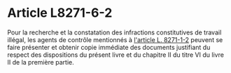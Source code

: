 # Article L8271-6-2

 

Pour la recherche et la constatation des infractions constitutives de travail illégal, les agents de contrôle mentionnés à [l'article L. 8271-1-2][1] peuvent se faire présenter et obtenir copie immédiate des documents justifiant du respect des dispositions du présent livre et du chapitre II du titre VI du livre II de la première partie.

 [1]: /affichCodeArticle.do?cidTexte=LEGITEXT000006072050&idArticle=LEGIARTI000024194990&dateTexte=&categorieLien=cid